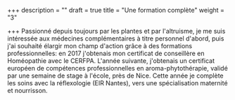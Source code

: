 +++
description = ""
draft = true
title = "Une formation complète"
weight = "3"

+++
Passionné depuis toujours par les plantes et par l'altruisme, je me suis intéressée aux médecines complémentaires à titre personnel d'abord, puis j'ai souhaité élargir mon champ d'action grâce à des formations professionnelles: en 2017 j'obtenais mon certificat de conseillère en Homéopathie avec le CERFPA. L'année suivante, j'obtenais un certificat européen de compétences professionnelles en aroma-phytothérapie, validé par une semaine de stage à l'école, près de Nice. Cette année je complète les soins avec la réflexologie (EIR Nantes), vers une spécialisation maternité et nourrisson.